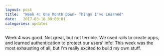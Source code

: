 ```yaml
---
layout: post
title:  "Week 4: One Month Down- Things I've Learned"
date:   2017-03-16 00:00:01
categories: updates
---
```


Week 4 was good. Not great, but not terrible. We used rails to create apps, and learned authentication to protect our users' info! This week was the most exhausting of all, but I'm really excited to build my own stuff.